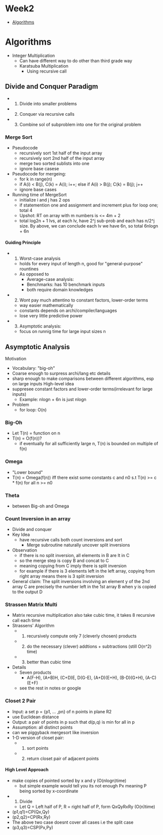 # Week2
- [Algorithms](#algorithms)
# Algorithms
- Integer Multiplication
  - Can have different way to do other than third grade way
  - Karatsuba Multiplication
    - Using recursive call 
## Divide and Conquer Paradigm
- 1. Divide into smaller problems
- 2. Conquer via recursive calls
- 3. Combine sol of subproblem into one for the original problem
### Merge Sort
- Pseudocode
  - recursively sort 1st half of the input array
  - recursively sort 2nd half of the input array
  - merge two sorted sublists into one
  - ignore base casese
- Pseudocode for mergeing:
  - for k in range(n)
  - if A(i) < B(j), C(k) = A(i); i++;  else if A(i) > B(j); C(k) = B(j); j++
  - ignore base cases
- Running time of MergeSort
  - initialize i and j has 2 ops
  - if statemention one and assignment and increment plus for loop one; total 4
  - Upshot: RT on array with m numbers is <= 4m + 2 
  - total log2n + 1 lvs, at each lv, have 2^j sub-prob and each has n/2^j size. By above, we can conclude each lv we have 6n, so total 6nlogn + 6n
#### Guiding Principle
- 1. Worst-case analysis
  - holds for every input of length n, good for "general-purpose" rountines
  - As opposed to
    - Average-case analysis:
	- Benchmarks: has 10 benchmark inputs
	- both require domain knowledges
- 2. Wont pay much attentino to constant factors, lower-order terms
  - way easier mathematically
  - constants depends on archi/compiler/languages
  - lose very little predictive power
- 3. Asymptotic analysis:
  - focus on runnig time for large input sizes n
## Asymptotic Analysis
Motivation
- Vocabulary: "big-oh"
- Coarse enough to surpress archi/lang etc details
- sharp enough to make comparisons between different algorithms, esp on large inputs
High-level idea
- suppresee constant factors and lower-order terms(irrelevant for large inputs)
  - Example: nlogn + 6n is just nlogn
- Problem
  - for loop: O(n)
### Big-Oh
- Let T(n) = function on n
- T(n) = O(f(n))?
  - if eventually for all sufficiently large n, T(n) is bounded on multiple of f(n)
### Omega
- "Lower bound"
- T(n) = Omega(f(n)) iff there exist some constants c and n0 s.t T(n) >= c * f(n) for all n >= n0
### Theta 
- between Big-oh and Omega
### Count Inversion in an array
- Divide and conquer
- Key Idea
  - have recursive calls both count inversions and sort
    - Merge subroutine naturally uncover split inversions
- Observation
  - if there is no split inversion, all elements in B are lt in C
  - so the merge step is copy B and concat to C
  - meaning copying from C imply there is split inversion
  - for example if there is 3 elements left in the left array, copying from right array means there is 3 split inversion
- General claim:
The split inversions involving an element y of the 2nd array C are precisely the number left in the 1st array B when y is copied to the output D
### Strassen Matrix Multi
- Matrix recursive multiplication also take cubic time, it takes 8 recursive call each time
- Strassens' Algorithm
  - 1. recursively compute only 7 (cleverly chosen) products
  - 2. do the necessary (clever) addtions + subtractions (still O(n^2) time)
  - 3. better than cubic time
- Details
  - Seven products
    - A(F-H), (A+B)H, (C+D)E, D(G-E), (A+D)(E+H), (B-D)(G+H), (A-C)(E+F)
  - see the rest in notes or google
### Closet 2 Pair
- Input: a set p = {p1, ... ,pn} of n points in plane R2
- use Euclidean distance
- Output: a pair of points in p such that d(p,q) is min for all in p
- Assumption: all distinct points
- can we piggyback mergesort like inversion
- 1-D version of closet pair:
  - 1. sort points
  - 2. return closet pair of adjacent points
#### High Level Approach
- make copies of pointed sorted by x and y (O(nlogn)time)
  - but simple example would tell you its not enough 
Px meaning P being sorted by x-coordinate
- 1. Divide
  - Let Q = Left half of P, R = right half of P, form QxQyRxRy (O(n)time)
- (p1,q1)=CP(Qx,Qy)
- (p2,q2)=CP(Rx,Ry)
- The above two case doesnt cover all cases i.e the split case
- (p3,q3)=CSP(Px,Py)
